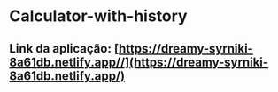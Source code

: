 # Calculator-with-history

## Link da aplicação: [https://dreamy-syrniki-8a61db.netlify.app//](https://dreamy-syrniki-8a61db.netlify.app/)

